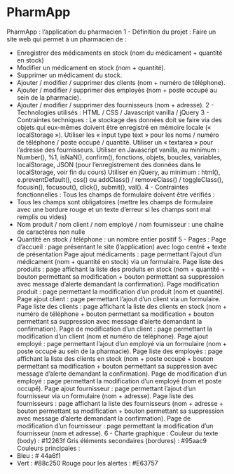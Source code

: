 # PharmApp
PharmApp : l’application du pharmacien
1 - Définition du projet :
Faire un site web qui permet à un pharmacien de :
- Enregistrer des médicaments en stock (nom du médicament + quantité en stock)
- Modifier un médicament en stock (nom + quantité).
- Supprimer un médicament du stock.
- Ajouter / modifier / supprimer des clients (nom + numéro de téléphone).
- Ajouter / modifier / supprimer des employés (nom + poste occupé au sein de la
pharmacie).
- Ajouter / modifier / supprimer des fournisseurs (nom + adresse).
2 - Technologies utilisés :
HTML / CSS / Javascript vanilla / jQuery
3 - Contraintes techniques :
Le stockage des données doit se faire via des objets qui eux-mêmes doivent être enregistré
en mémoire locale (« localStorage »).
Utiliser les « input type text » pour les noms / numéro de téléphone / poste occupé /
quantité.
Utiliser un « textarea » pour l’adresse des fournisseurs.
Utiliser en Javascript vanilla, au minimum : Number(), %1, isNaN(), confirm(), fonctions,
objets, boucles, variables, localStorage, JSON (pour l’enregistrement des données dans le
localStorage, voir fin du cours)
Utiliser en jQuery, au minimum : html(), e.preventDefault(), css() ou addClass() /
removeClass() / toggleClass(), focusin(), focusout(), click(), submit(), val().
4 - Contraintes fonctionnelles :
Tous les champs de formulaire doivent être vérifiés :
- Tous les champs sont obligatoires (mettre les champs de formulaire avec une
bordure rouge et un texte d’erreur si les champs sont mal remplis ou vides)
- Nom produit / nom client / nom employé / nom fournisseur : une chaîne de
caractères non nulle
- Quantité en stock / téléphone : un nombre entier positif
5 - Pages :
Page d’accueil : page présentant le site (l’application) avec logo centré + texte de
présentation
Page ajout médicaments : page permettant l’ajout d’un médicament (nom + quantité en
stock) via un formulaire.
Page liste des produits : page affichant la liste des produits en stock (nom + quantité +
bouton permettant sa modification + bouton permettant sa suppression avec message
d’alerte demandant la confirmation).
Page modification produit : page permettant la modification d’un produit (nom et quantité).
Page ajout client : page permettant l’ajout d’un client via un formulaire.
Page liste des clients : page affichant la liste des clients en stock (nom + numéro de
téléphone + bouton permettant sa modification + bouton permettant sa suppression avec
message d’alerte demandant la confirmation).
Page de modification d’un client : page permettant la modification d’un client (nom et
numéro de téléphone).
Page ajout employé : page permettant l’ajout d’un employé via un formulaire (nom + poste
occupé au sein de la pharmacie).
Page liste des employés : page affichant la liste des clients en stock (nom + poste occupé +
bouton permettant sa modification + bouton permettant sa suppression avec message
d’alerte demandant la confirmation).
Page de modification d’un employé : page permettant la modification d’un employé (nom et
poste occupé).
Page ajout fournisseur : page permettant l’ajout d’un fournisseur via un formulaire (nom +
adresse).
Page liste des fournisseurs : page affichant la liste des fournisseurs (nom + adresse +
bouton permettant sa modification + bouton permettant sa suppression avec message
d’alerte demandant la confirmation).
Page de modification d’un fournisseur : page permettant la modification d’un fournisseur
(nom et adresse).
6 - Charte graphique :
Couleur du texte (body) : #12263f
Gris éléments secondaires (bordures) : #95aac9
Couleurs principales :
- Bleu : # 44a6f1
- Vert : #88c250
Rouge pour les alertes : #E63757
